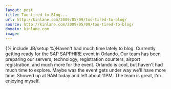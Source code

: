 ```yaml
---
layout: post
title: Too tired to Blog...
url: http://kinlane.com/2009/05/09/too-tired-to-blog/
source: http://kinlane.com/2009/05/09/too-tired-to-blog/
domain: kinlane.com
image: 
---
```

{% include JB/setup %}Haven't had much time lately to blog. Currently getting ready for the SAP SAPPHIRE event in Orlando. Our team has been preparing our servers, technology, registration counters, airport registration, and much more for the event. Orlando is cool, but haven't had much time to explore. Maybe was the event gets under way we'll have more time. Showed up at 9AM today and left about 11PM. The team is great, I'm enjoying myself.